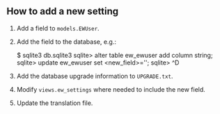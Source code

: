 How to add a new setting
------------------------

1. Add a field to `models.EWUser`.
2. Add the field to the database, e.g.:

    $ sqlite3 db.sqlite3
    sqlite> alter table ew_ewuser add column <new field> string;
    sqlite> update ew_ewuser set <new_field>='';
    sqlite> ^D

3. Add the database upgrade information to `UPGRADE.txt`.
4. Modify `views.ew_settings` where needed to include the new field.
5. Update the translation file.
